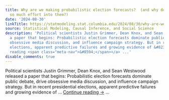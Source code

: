 ```yaml
---
title: Why are we making probabilistic election forecasts?  (and why don’t we put
  so much effort into them?)
date: '2024-08-30'
linkTitle: https://statmodeling.stat.columbia.edu/2024/08/30/why-are-we-making-probabilistic-election-forecasts-and-why-dont-we-put-much-total-effort-into-them/
source: Statistical Modeling, Causal Inference, and Social Science
description: 'Political scientists Justin Grimmer, Dean Knox, and Sean Westwood released
  a paper that begins: Probabilistic election forecasts dominate public debate, drive
  obsessive media discussion, and influence campaign strategy. But in recent presidential
  elections, apparent predictive failures and growing evidence of &#8230; <a href="https://statmodeling.stat.columbia.edu/2024/08/30/why-are-we-making-probabilistic-election-forecasts-and-why-dont-we-put-much-total-effort-into-them/">Continue
  reading <span class="meta-nav">&#8594;</span></a> ...'
disable_comments: true
---
```

Political scientists Justin Grimmer, Dean Knox, and Sean Westwood released a paper that begins: Probabilistic election forecasts dominate public debate, drive obsessive media discussion, and influence campaign strategy. But in recent presidential elections, apparent predictive failures and growing evidence of &#8230; <a href="https://statmodeling.stat.columbia.edu/2024/08/30/why-are-we-making-probabilistic-election-forecasts-and-why-dont-we-put-much-total-effort-into-them/">Continue reading <span class="meta-nav">&#8594;</span></a> ...